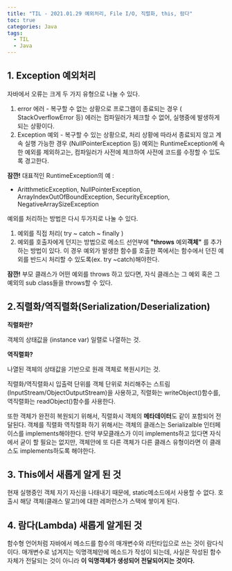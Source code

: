 ```yaml
---
title: "TIL - 2021.01.29 예외처리, File I/O, 직렬화, this, 람다"
toc: true
categories: Java
tags:
  - TIL
  - Java
---
```


## 1. Exception 예외처리

자바에서 오류는 크게 두 가지 유형으로 나눌 수 있다.

1. error 에러 - 복구할 수 없는 상황으로 프로그램이 종료되는 경우 ( StackOverflowError 등)
에러는 컴파일러가 체크할 수 없어, 실행중에 발생하게 되는 상황이다.
2. Exception 예외 - 복구할 수 있는 상황으로, 처리 상황에 따라서 종료되지 않고 계속 실행 가능한 경우 (NullPointerException 등)
예외는 RuntimeException에 속한 예외를 제외하고는, 컴파일러가 사전에 체크하여 사전에 코드를 수정할 수 있도록 경고한다.

**잠깐!** 대표적인 RuntimeException의 예 :

- AritthmeticException, NullPointerException, ArrayIndexOutOfBoundException, SecurityException, NegativeArraySizeException

예외를 처리하는 방법은 다시 두가지로 나눌 수 있다.

1. 예외를 직접 처리( try ~ catch ~ finally )
2. 예외를 호출자에게 던지는 방법으로 메소드 선언부에 **"throws** 예외**객체"** 를 추가하는 방법이 있다.
이 경우 예외가 발생한 함수를 호출한 쪽에서는 함수에서 던진 예외를 반드시 처리할 수 있도록(ex. try ~catch)해야한다.

**잠깐!** 부모 클래스가 어떤 예외를 throws 하고 있다면, 자식 클래스는 그 예외 혹은 그 예외의 sub class들을 throws할 수 있다.

## 2.직렬화/역직렬화(Serialization/Deserialization)

**직렬화란?**

객체의 상태값을 (instance var) 일렬로 나열하는 것.

**역직렬화?**

나열된 객체의 상태값을 기반으로 원래 객체로 복원시키는 것.

직렬화/역직렬화시 입출력 단위를 객체 단위로 처리해주는 스트림 (InputStream/ObjectOutputStream)을 사용하고, 직렬화는 writeObject()함수를, 역직렬화는 readObject()함수를 사용한다.

또한 객체가 완전히 복원되기 위해서, 직렬화시 객체의 **메타데이터**도 같이 포함되어 전달된다. 객체를 직렬화 역직렬화 하기 위해서는 객체의 클래스는 Serializalble 인터페이스를 implements해야한다. 만약 부모클래스가 이미  implements하고 있다면 자식에서 굳이 할 필요는 없지만, 객체안에 또 다른 객체가 다른 클래스 유형이라면 이 클래스도 implements하도록 해야한다.

## 3. This에서 새롭게 알게 된 것

현재 실행중인 객체 자기 자신을 나태내기 때문에, static메소드에서 사용할 수 없다. 호출시 해당 객체(클래스 말고!)에 대한 레퍼런스가  스택에 쌓이게 된다.

## 4. 람다(Lambda) 새롭게 알게된 것

함수형 언어처럼 자바에서 메소드를 함수의 매개변수와 리턴타입으로 쓰는 것이 람다식이다. 매개변수로 넘겨지는 익명객체안에 메소드가 작성이 되는데, 사실은  작성된 함수 자체가 전달되는 것이 아니라 **이 익명객체가 생성되어 전달되어지는 것이다.**
